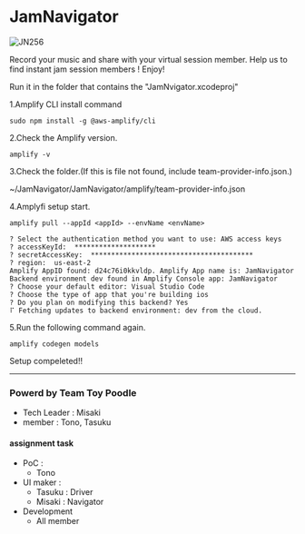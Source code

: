 # JamNavigator

![JN256](https://user-images.githubusercontent.com/34669114/145498929-dadff436-fe3c-4198-a269-2d0ac8fda85a.png)

Record your music and share with your virtual session member.
Help us to find instant jam session members !
Enjoy!

Run it in the folder that contains the "JamNvigator.xcodeproj"


1.Amplify CLI install command
```
sudo npm install -g @aws-amplify/cli
```

2.Check the Amplify version.
```
amplify -v
```

3.Check the folder.(If this is file not found, include team-provider-info.json.)

~/JamNavigator/JamNavigator/amplify/team-provider-info.json


4.Amplyfi setup start.
```
amplify pull --appId <appId> --envName <envName>
```

```
? Select the authentication method you want to use: AWS access keys
? accessKeyId:  ********************
? secretAccessKey:  ****************************************
? region:  us-east-2
Amplify AppID found: d24c76i0kkvldp. Amplify App name is: JamNavigator
Backend environment dev found in Amplify Console app: JamNavigator
? Choose your default editor: Visual Studio Code
? Choose the type of app that you're building ios
? Do you plan on modifying this backend? Yes
⠏ Fetching updates to backend environment: dev from the cloud.
```
5.Run the following command again.

```
amplify codegen models
```

Setup compeleted!!

---
### Powerd by Team Toy Poodle
- Tech Leader : Misaki
- member : Tono, Tasuku

#### assignment task
- PoC : 
  - Tono
- UI maker : 
  - Tasuku : Driver
  - Misaki : Navigator
- Development
  - All member



